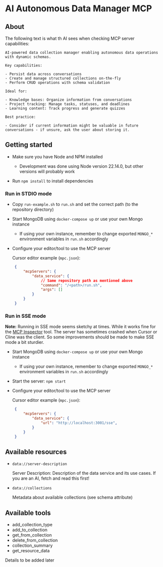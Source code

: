 # AI Autonomous Data Manager MCP

## About

The following text is what th AI sees when checking MCP server capabilities:

```
AI-powered data collection manager enabling autonomous data operations with dynamic schemas.

Key capabilities:

- Persist data across conversations
- Create and manage structured collections on-the-fly
- Perform CRUD operations with schema validation

Ideal for:

- Knowledge bases: Organize information from conversations
- Project tracking: Manage tasks, statuses, and deadlines
- Learning content: Track progress and generate quizzes

Best practice:

- Consider if current information might be valuable in future conversations - if unsure, ask the user about storing it.
```

## Getting started

- Make sure you have Node and NPM installed
  - Development was done using Node version 22.14.0, but other versions will probably work

- Run `npm install` to install dependencies

### Run in STDIO mode

- Copy `run-example.sh` to `run.sh` and set the correct path (to the repository directory)

- Start MongoDB using `docker-compose up` or use your own Mongo instance

   - If using your own instance, remember to change exported `MONGO_*` environment variables in `run.sh` accordingly

- Configure your editor/tool to use the MCP server

  Cursor editor example (`mpc.json`):

   ```json
    {
        "mcpServers": {
            "data_service": {
                // Same repository path as mentioned above
                "command": "/<path>/run.sh",
                "args": []
            }
        }
    }
    ```

### Run in SSE mode

**Note:** Running in SSE mode seems sketchy at times. While it works fine for the [MCP Inspector](https://modelcontextprotocol.io/docs/tools/inspector) tool. The server has sometimes crashed when Cursor or Cline was the client. So some improvements should be made to make SSE mode a bit sturdier.

- Start MongoDB using `docker-compose up` or use your own Mongo instance

   - If using your own instance, remember to change exported `MONGO_*` environment variables in `run.sh` accordingly


- Start the server: `npm start`

- Configure your editor/tool to use the MCP server

  Cursor editor example (`mpc.json`):

   ```json
    {
        "mcpServers": {
            "data_service": {
                "url": "http://localhost:3001/sse",
            }
        }
    }
    ```

## Available resources

- `data://server-description`

  Server Description: Description of the data service and its use cases. If you are an AI, fetch and read this first!

- `data://collections`

  Metadata about available collections (see schema attribute)

## Available tools

- add_collection_type
- add_to_collection
- get_from_collection
- delete_from_collection
- collection_summary
- get_resource_data

Details to be added later
